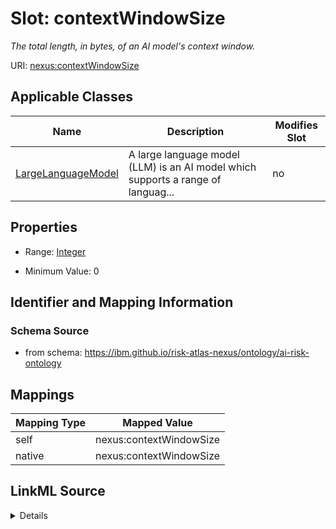 

# Slot: contextWindowSize


_The total length, in bytes, of an AI model's context window._





URI: [nexus:contextWindowSize](https://ibm.github.io/risk-atlas-nexus/ontology/contextWindowSize)



<!-- no inheritance hierarchy -->





## Applicable Classes

| Name | Description | Modifies Slot |
| --- | --- | --- |
| [LargeLanguageModel](LargeLanguageModel.md) | A large language model (LLM) is an AI model which supports a range of languag... |  no  |







## Properties

* Range: [Integer](Integer.md)

* Minimum Value: 0





## Identifier and Mapping Information







### Schema Source


* from schema: https://ibm.github.io/risk-atlas-nexus/ontology/ai-risk-ontology




## Mappings

| Mapping Type | Mapped Value |
| ---  | ---  |
| self | nexus:contextWindowSize |
| native | nexus:contextWindowSize |




## LinkML Source

<details>
```yaml
name: contextWindowSize
description: The total length, in bytes, of an AI model's context window.
from_schema: https://ibm.github.io/risk-atlas-nexus/ontology/ai-risk-ontology
rank: 1000
alias: contextWindowSize
domain_of:
- LargeLanguageModel
range: integer
minimum_value: 0

```
</details>